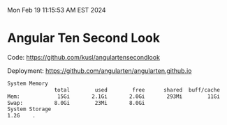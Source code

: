 Mon Feb 19 11:15:53 AM EST 2024

# Angular Ten Second Look

Code: https://github.com/kusl/angulartensecondlook

Deployment: https://github.com/angularten/angularten.github.io

```bash
System Memory
               total        used        free      shared  buff/cache   available
Mem:            15Gi       2.1Gi       2.0Gi       293Mi        11Gi        13Gi
Swap:          8.0Gi        23Mi       8.0Gi
System Storage
1.2G	.
```
```bash
